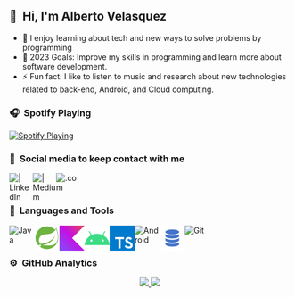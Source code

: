 
## :wave: &nbsp;Hi, I'm Alberto Velasquez

- 🌱 I enjoy learning about tech and new ways to solve problems by programming
- 🥅 2023 Goals: Improve my skills in programming and learn more about software development.
- ⚡ Fun fact: I like to listen to music and research about new technologies related to back-end, Android, and Cloud computing.

### 🎧 &nbsp;Spotify Playing
[<img src="https://novatorem.beto20.vercel.app/api/spotify-playing" alt="Spotify Playing" width="350" />](https://open.spotify.com/user/betto2015)

### 📡 &nbsp;Social media to keep contact with me

[<img align="left" alt=" | LinkedIn" width="42px" src="https://www.edigitalagency.com.au/wp-content/uploads/Linkedin-logo-icon-png.png" />][linkedin]
[<img align="left" alt=" | Medium" width="42px" src="https://seeklogo.com/images/M/medium-logo-93CDCF6451-seeklogo.com.png" />][medium]
[<img align="left" alt=".com" width="42px" src="https://www.pngitem.com/pimgs/m/2-23455_website-logo-png-transparent-background-clipart-png-transparent.png" />][web]

<br />
<br />

### 🧰 &nbsp;Languages and Tools

<img align="left" alt="Java" width="45px" src="https://brandslogos.com/wp-content/uploads/images/large/java-logo-1.png" />
<img align="left" alt="Spring" width="45px" src="https://raw.githubusercontent.com/github/explore/80688e429a7d4ef2fca1e82350fe8e3517d3494d/topics/spring-boot/spring-boot.png" />
<img align="left" alt="Kotlin" width="45px" src="https://raw.githubusercontent.com/github/explore/80688e429a7d4ef2fca1e82350fe8e3517d3494d/topics/kotlin/kotlin.png" />
<img align="left" alt="Android" width="45px" src="https://raw.githubusercontent.com/github/explore/80688e429a7d4ef2fca1e82350fe8e3517d3494d/topics/android/android.png" /> 
<img align="left" alt="Kotlin" width="45px" src="https://raw.githubusercontent.com/github/explore/80688e429a7d4ef2fca1e82350fe8e3517d3494d/topics/typescript/typescript.png" />
<img align="left" alt="Android" width="45px" src="https://seeklogo.com/images/N/nestjs-logo-09342F76C0-seeklogo.com.png" /> 
<img align="left" alt="SQL" width="45px" src="https://raw.githubusercontent.com/github/explore/80688e429a7d4ef2fca1e82350fe8e3517d3494d/topics/sql/sql.png" /> 
<img align="left" alt="Git" width="45px" src="https://git-scm.com/images/logos/downloads/Git-Icon-1788C.png" /> 

<br />
<br />

### ⚙️ &nbsp;GitHub Analytics

<p align="center">
<a href="https://github.com/beto20">
  <img height="180em" src="https://github-readme-stats-eight-theta.vercel.app/api?username=beto20&show_icons=true&theme=chartreuse-dark&include_all_commits=true&count_private=true"/>
  <img height="180em" src="https://github-readme-stats-eight-theta.vercel.app/api/top-langs/?username=beto20&layout=compact&langs_count=8&theme=chartreuse-dark"/>
</a>
</p>



[linkedin]: https://www.linkedin.com/in/alberto-velasquez
[medium]: https://medium.com/@alvelasquez
[web]: https://medium.com/@alvelasquez

